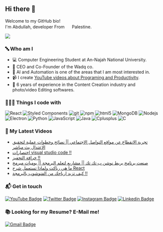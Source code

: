 ## Hi there 👋
Welcome to my GitHub bio!</br>
I'm Abdullah, developer From 
<img src="https://image.flaticon.com/icons/svg/197/197467.svg" width="16"/> Palestine.


![](https://komarev.com/ghpvc/?username=abdullah-saadeddin&label=PROFILE+VIEWS&color=yellow)
### 🔤 Who am I
- 💻 Computer Engineering Student at An-Najah National University.
- 🌱 CEO and Co-Founder of the Wadq co.
- 🧠 AI and Automation is one of the areas that I am most interested in.
- 📹 I create [YouTube videos about Programing and Productivity](https://youtube.com/AbdullahSaadEddin).
- 🧪 6 years of experience in the Content Creation industry and photo/video Editing softwares.


### 👨🏻‍💻 Things I code with
<p>
  <img alt="React" src="https://img.shields.io/badge/-React.js-61DAFB?style=flat-square&logo=react&logoColor=white" />
  <img alt="Styled Components" src="https://img.shields.io/badge/-Styled_Components-db7092?style=flat-square&logo=styled-components&logoColor=white" />
  <img alt="git" src="https://img.shields.io/badge/-Git-F05032?style=flat-square&logo=git&logoColor=white" />
  <img alt="npm" src="https://img.shields.io/badge/-NPM-CB3837?style=flat-square&logo=npm&logoColor=white" />
  <img alt="html5" src="https://img.shields.io/badge/-HTML5-E34F26?style=flat-square&logo=html5&logoColor=white" />
  <img alt="MongoDB" src="https://img.shields.io/badge/-MongoDB-13aa52?style=flat-square&logo=mongodb&logoColor=white" />
  <img alt="Nodejs" src="https://img.shields.io/badge/-Nodejs-43853d?style=flat-square&logo=Node.js&logoColor=white" />
  <img alt="Electron" src="https://img.shields.io/badge/-Electron-47848F?style=flat-square&logo=Electron&logoColor=white" />
  <img alt="Python" src="https://img.shields.io/badge/-Python-3776AB?style=flat-square&logo=Python&logoColor=white" />
<img alt="JavaScript" src="https://img.shields.io/badge/-JavaScript-F7DF1E?style=flat-square&logo=JavaScript&logoColor=black" />
  <img alt="Java" src="https://img.shields.io/badge/-Java-007396?style=flat-square&logo=Java&logoColor=white" />
  <img alt="Cplusplus" src="https://img.shields.io/badge/C++-00599C?style=flat-square&logo=c%2B%2B&logoColor=white" />
  <img alt="C" src="https://img.shields.io/badge/-C-A8B9CC?style=flat-square&logo=C&logoColor=black" />
</p>


### 📝 My Latest Videos
- [تجربة الانقطاع عن مواقع التواصل الاجتماعي || نصائح وخطوات عملية لتحقيق الاعتدال بث مباشر](https://www.youtube.com/watch?v=Oik1Ypo2Q3U)
- [اختصارات visual studio code !!](https://www.youtube.com/watch?v=GPsGH2qHR18)
- [خرافة التحفيز !!](https://www.youtube.com/watch?v=IluSi5piwGA)
- [صنعت برنامج يربط نوشن ب تك تك || مشاريع لتعلم البرمجة || يوميات مبرمج](https://www.youtube.com/watch?v=6FeT1RvI_6c)
- [ما هي رياكت ولماذا تستعمل شرح React](https://www.youtube.com/watch?v=CdK-drC8xnE)
- [كيف تزيد ارباحك من الفتوشوب بالبرمجة !!](https://www.youtube.com/watch?v=Uk4EYcVNUkY)

### 📬 Get in touch
[![YouTube Badge](https://img.shields.io/badge/-@AbdullahSaadEddin-c4302b?style=flat-square&labelColor=c4302b&logo=youtube&logoColor=white&link=https://youtube.com/AbdullahSaadEddin)](https://youtube.com/AbdullahSaadEddin) 
[![Twitter Badge](https://img.shields.io/badge/-@abdullahsaadeddin-1ca0f1?style=flat-square&labelColor=1ca0f1&logo=twitter&logoColor=white&link=https://twitter.com/abdullahsadedin)](https://twitter.com/abdullahsadedin) 
[![Instagram Badge](https://img.shields.io/badge/-@abdullah_sadeddin-F44747?style=flat-square&labelColor=F44747&logo=instagram&logoColor=white&link=https://www.instagram.com/abdullah_sadeddin/)](https://www.instagram.com/abdullah_sadeddin/) 
[![Linkedin Badge](https://img.shields.io/badge/-abdullahsaadeddin-blue?style=flat-square&logo=Linkedin&logoColor=white&link=https://www.linkedin.com/in/abdullah-saadeddin/)](https://www.linkedin.com/in/abdullah-saadeddin/)


### 📚 Looking for my Resume? E-Mail me!
[![Gmail Badge](https://img.shields.io/badge/-abdullahsaadeddin.yt@gmail.com-c14438?style=flat-square&logo=Gmail&logoColor=white&link=mailto:abdullahsaadeddin.yt@gmail.com)](mailto:abdullahsaadeddin.yt@gmail.com)

